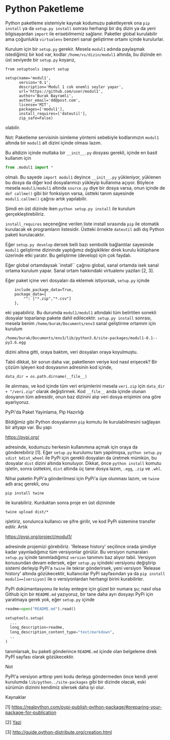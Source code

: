 # Python Paketleme

Python paketleme sistemiyle kaynak kodumuzu paketleyerek ona `pip
install` ya da `setup.py install` sonrası herhangi bir dış dizin ya da
yeni bilgisayardan `import` ile erisebilmemiz sağlanır. Paketler
global kurulabilir ama çoğunlukla `virtualenv` benzeri sanal
geliştirme ortamı içinde kurulurlar.

Kurulum için bir `setup.py` gerekir. Mesela `modul1` adında paylaşmak
istediğimiz bir kod var, kodlar `/home/vs/dizin/modul1` altında, bu
dizinde en üst seviyede bir `setup.py` koyarız, 

```
from setuptools import setup

setup(name='modul1',
      version='0.1',
      description='Modul 1 cok onemli seyler yapar',
      url='https://github.com/user/modul1',
      author='Burak Bayramli',
      author_email='dd@post.com',
      license='MIT',
      packages=['modul1'],
      install_requires=['dateutil'],
      zip_safe=False)
```

olabilir. 

Not: Paketleme servisinin isimleme yöntemi sebebiyle kodlarımızın
`modul1` altında bir `modul1` alt dizini içinde olması lazım.

Bu altdizin içinde mutlaka bir `__init__.py` dosyası gerekli, içinde
en basit kullanım için

```python
from .modul1 import *
```

olmalı. Bu sayede `import modul1` deyince `__init__.py` yükleniyor,
yüklenen bu dosya da diğer kod dosyalarımızı yükleyip kullanıma
açıyor. Böylece mesela `modul1/modul1` altında `source.py` diye bir
dosya varsa, onun içinde de `def callme()` gibi bir fonksiyon varsa,
üstteki tanım sayesinde `modul1.callme()` çağrısı artık yapılabilir.

Şimdi en üst dizinde iken `python setup.py install` ile kurulum
gerçekleştirebiliriz.

`install_requires` seçeneğine verilen liste install sırasında `pip` ile
otomatik kurulacak ek programların listesidir. Üstteki örnekte
`dateutil` adlı dış Python paketi kurulacaktır.

Eğer `setup.py develop` dersek belli bazı sembolik bağlantılar
sayesinde `modul1` geliştirme dizininde yaptığımız değişiklikler direk
kurulu kütüphane üzerinde etki yaratır. Bu geliştirme (develop) için
çok faydalı.

Eğer global ortamdaysak `install`` çağrısı global, sanal ortamda isek
sanal ortama kurulum yapar. Sanal ortam hakkındaki virtualenv yaziları
[2, 3].

Eğer paket içine veri dosyaları da eklemek istiyorsak, `setup.py` içinde

```
    include_package_data=True,
    package_data={
        "": ["*.zip","*.csv"]
    },
```

eki yapabiliriz. Bu durumda `modul1/modul1` altındaki tüm belirtilen
sonekli dosyalar toparlanıp pakete dahil edilecektir. `setup.py install`
sonrası, mesela benim `/home/burak/Documents/env3` sanal geliştirme
ortamım için kurulum

```
/home/burak/Documents/env3/lib/python3.6/site-packages/modul1-0.1--py3.6.egg
```

dizini altına gitti, oraya baktım, veri dosyaları oraya koyulmuştu. 

Tabii dikkat, bir sorun daha var, paketlenen veriye kod nasıl
erişecek? Bir çözüm işleyen kod dosyasının adresinin kod içinde,

```
data_dir = os.path.dirname(__file__)
```

ile alınması, ve kod içinde tüm veri erişimlerini mesela `veri.zip`
için `data_dir + "/veri.zip"` olarak değiştirmek. Kod `__file__` anda
içinde olunan dosyanın tüm adresidir, onun baz dizinini alıp veri
dosya erişimini ona göre ayarlıyoruz.

PyPi'da Paket Yayinlama, Pip Hazırlığı

Bildiğimiz gibi Python dosyalarının `pip` komutu ile kurulabilmesini
sağlayan bir altyapı var. Bu yapı

https://pypi.org/

adresinde, kodumuzu herkesin kullanımına açmak için oraya da
gönderebiliriz [1]. Eğer `setup.py` kurulumu tam yapılmışsa, `python
setup.py sdist bdist_wheel` ile PyPi için gerekli dosyaları da üretmek
mümkün, bu dosyalar `dist` dizini altında konuluyor. Dikkat, önce
`python install` komutu işletin, sonra üsttekini, `dist` altında üç
tane dosya lazım, `.egg`, `.zip` ve `.whl`.

Nihai paketin PyPi'a gönderilmesi için PyPi'a üye olunması lazım, ve  `twine` adlı
araç gerekli, onu

```
pip install twine
```

ile kurabiliriz. Kurduktan sonra proje en üst dizininde

```
twine upload dist/*
```

işletiriz, sorulunca kullanıcı ve şifre girilir, ve kod PyPi sistemine transfer
edilir. Artık

https://pypi.org/project/modul1/

adresinde projemizi görebiliriz. 'Release history' seçilince orada şimdiye
kadar yayınladığımız tüm versiyonlar görülür. Bu versiyon numaraları `setup.py`
içinde tanımladığımız `version` tanımını baz alıyor tabii. Versiyon konusundan
devam edersek, eğer `setup.py` içindeki versiyonu değiştirip sistemi derleyip
PyPi'a `twine` ile tekrar gönderirsek, yeni versiyon 'Release history' altında
gözükecektir, kullanıcılar PyPi sayfasından ya da `pip install modul1==[versiyon]`
ile o versiyonlardan herhangi birini kurabilirler.

PyPi dokümantasyonu ile kolay entegre için güzel bir numara şu; nasıl olsa
Github için bir `README.md` yazıyoruz, bir tane daha ayrı dosyayı PyPi için
yaratmaya gerek yok, eğer `setup.py` içinde

```python
readme=open("README.md").read()

setuptools.setup(
  ...
  long_description=readme,
  long_description_content_type="text/markdown",    
  ..
)
```

tanımlarsak, bu paketi gönderince `README.md` içinde olan belgeleme direk
PyPİ sayfası olarak gözükecektir.

Not

PyPI'a versiyon arttırıp yeni kodu derleyp göndermeden önce kendi
yerel kurulumda `lib/python../site-packages` gibi bir dizinde olacak,
eski sürümün dizinini kendimiz silersek daha iyi olur.

Kaynaklar

[1] https://realpython.com/pypi-publish-python-package/#preparing-your-package-for-publication

[2] [Yazi](../../2018/08/virtualenv-python-izole-sanal-calsma.html)

[3] http://guide.python-distribute.org/creation.html
